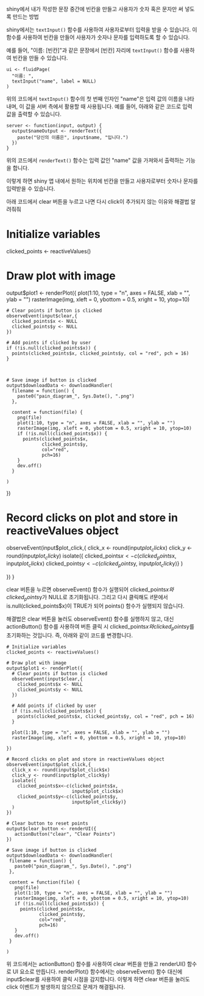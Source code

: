 shiny에서 내가 작성한 문장 중간에 빈칸을 만들고 사용자가 숫자 혹은 문자만 써 넣도록 만드는 방법

shiny에서는 `textInput()` 함수를 사용하여 사용자로부터 입력을 받을 수 있습니다. 이 함수를 사용하여 빈칸을 만들어 사용자가 숫자나 문자를 입력하도록 할 수 있습니다.

예를 들어, "이름: [빈칸]"과 같은 문장에서 [빈칸] 자리에 `textInput()` 함수를 사용하여 빈칸을 만들 수 있습니다.

```
ui <- fluidPage(
  "이름: ",
  textInput("name", label = NULL)
)
```

위의 코드에서 `textInput()` 함수의 첫 번째 인자인 "name"은 입력 값의 이름을 나타내며, 이 값을 서버 측에서 활용할 때 사용됩니다. 예를 들어, 아래와 같은 코드로 입력 값을 출력할 수 있습니다.

```
server <- function(input, output) {
  output$nameOutput <- renderText({
    paste("당신의 이름은", input$name, "입니다.")
  })
}
```

위의 코드에서 `renderText()` 함수는 입력 값인 "name" 값을 가져와서 출력하는 기능을 합니다. 

이렇게 하면 shiny 앱 내에서 원하는 위치에 빈칸을 만들고 사용자로부터 숫자나 문자를 입력받을 수 있습니다.



아래 코드에서 clear 버튼을 누르고 나면 다시 click이 추가되지 않는 이유와 해결법 알려줘줘
 # Initialize variables
  clicked_points <- reactiveValues()
  
  # Draw plot with image
  output$plot1 <- renderPlot({
    plot(1:10, type = "n", axes = FALSE, xlab = "", ylab = "")
    rasterImage(img, xleft = 0, ybottom = 0.5, xright = 10, ytop=10)
    
    # Clear points if button is clicked
    observeEvent(input$clear,{
      clicked_points$x <- NULL
      clicked_points$y <- NULL
    })
    
    # Add points if clicked by user
    if (!is.null(clicked_points$x)) {
      points(clicked_points$x, clicked_points$y, col = "red", pch = 16)
    }
    

    
    # Save image if button is clicked
    output$downloadData <- downloadHandler(
      filename = function() {
        paste0("pain_diagram_", Sys.Date(), ".png")
      },
      
      content = function(file) {
        png(file)
        plot(1:10, type = "n", axes = FALSE, xlab = "", ylab = "")
        rasterImage(img, xleft = 0, ybottom = 0.5, xright = 10, ytop=10)
        if (!is.null(clicked_points$x)) {
          points(clicked_points$x,
                 clicked_points$y,
                 col="red",
                 pch=16)
        }
        dev.off()
      }
      
    )
    
  })
  
  # Record clicks on plot and store in reactiveValues object 
  observeEvent(input$plot_click,{
    click_x <- round(input$plot_click$x)
    click_y <- round(input$plot_click$y)
    isolate({
      clicked_points$x<-c(clicked_points$x,
                          input$plot_click$x)
      clicked_points$y<-c(clicked_points$y,
                          input$plot_click$y)}
    )

  })
}


clear 버튼을 누르면 observeEvent() 함수가 실행되어 clicked_points$x와 clicked_points$y가 NULL로 초기화됩니다. 그리고 다시 클릭해도 if문에서 is.null(clicked_points$x)이 TRUE가 되어 points() 함수가 실행되지 않습니다.

해결법은 clear 버튼을 눌러도 observeEvent() 함수를 실행하지 않고, 대신 actionButton() 함수를 사용하여 버튼 클릭 시 clicked_points$x와 clicked_points$y를 초기화하는 것입니다. 즉, 아래와 같이 코드를 변경합니다.

```{r}
# Initialize variables
clicked_points <- reactiveValues()

# Draw plot with image
output$plot1 <- renderPlot({
  # Clear points if button is clicked
  observeEvent(input$clear,{
    clicked_points$x <- NULL
    clicked_points$y <- NULL
  })
  
  # Add points if clicked by user
  if (!is.null(clicked_points$x)) {
    points(clicked_points$x, clicked_points$y, col = "red", pch = 16)
  }
  
  plot(1:10, type = "n", axes = FALSE, xlab = "", ylab = "")
  rasterImage(img, xleft = 0, ybottom = 0.5, xright = 10, ytop=10)
  
})

# Record clicks on plot and store in reactiveValues object 
observeEvent(input$plot_click,{
  click_x <- round(input$plot_click$x)
  click_y <- round(input$plot_click$y)
  isolate({
    clicked_points$x<-c(clicked_points$x,
                        input$plot_click$x)
    clicked_points$y<-c(clicked_points$y,
                        input$plot_click$y)}
  )
})

# Clear button to reset points
output$clear_button <- renderUI({
   actionButton("clear", "Clear Points")
})

# Save image if button is clicked
output$downloadData <- downloadHandler(
 filename = function() {
   paste0("pain_diagram_", Sys.Date(), ".png")
 },
 
 content = function(file) {
   png(file)
   plot(1:10, type = "n", axes = FALSE, xlab = "", ylab = "")
   rasterImage(img, xleft = 0, ybottom = 0.5, xright = 10, ytop=10)
   if (!is.null(clicked_points$x)) {
     points(clicked_points$x,
            clicked_points$y,
            col="red",
            pch=16)
   }
   dev.off()
 }
 
)
```

위 코드에서는 actionButton() 함수를 사용하여 clear 버튼을 만들고 renderUI() 함수로 UI 요소로 만듭니다. renderPlot() 함수에서는 observeEvent() 함수 대신에 input$clear를 사용하여 클릭 시점을 감지합니다. 이렇게 하면 clear 버튼을 눌러도 click 이벤트가 발생하지 않으므로 문제가 해결됩니다.